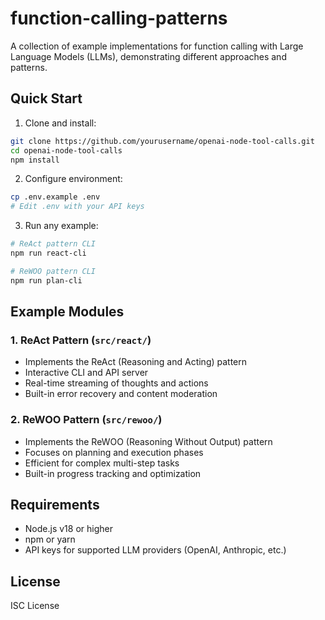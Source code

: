 # function-calling-patterns

A collection of example implementations for function calling with Large Language Models (LLMs), demonstrating different approaches and patterns.

## Quick Start

1. Clone and install:

```bash
git clone https://github.com/yourusername/openai-node-tool-calls.git
cd openai-node-tool-calls
npm install
```

2. Configure environment:

```bash
cp .env.example .env
# Edit .env with your API keys
```

3. Run any example:

```bash
# ReAct pattern CLI
npm run react-cli

# ReWOO pattern CLI
npm run plan-cli
```

## Example Modules

### 1. ReAct Pattern (`src/react/`)

- Implements the ReAct (Reasoning and Acting) pattern
- Interactive CLI and API server
- Real-time streaming of thoughts and actions
- Built-in error recovery and content moderation

### 2. ReWOO Pattern (`src/rewoo/`)

- Implements the ReWOO (Reasoning Without Output) pattern
- Focuses on planning and execution phases
- Efficient for complex multi-step tasks
- Built-in progress tracking and optimization

## Requirements

- Node.js v18 or higher
- npm or yarn
- API keys for supported LLM providers (OpenAI, Anthropic, etc.)

## License

ISC License
